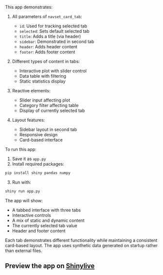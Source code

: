 This app demonstrates:

1. All parameters of `navset_card_tab`:
   - `id`: Used for tracking selected tab
   - `selected`: Sets default selected tab
   - `title`: Adds a title (via header)
   - `sidebar`: Demonstrated in second tab
   - `header`: Adds header content
   - `footer`: Adds footer content

2. Different types of content in tabs:
   - Interactive plot with slider control
   - Data table with filtering
   - Static statistics display

3. Reactive elements:
   - Slider input affecting plot
   - Category filter affecting table
   - Display of currently selected tab

4. Layout features:
   - Sidebar layout in second tab
   - Responsive design
   - Card-based interface

To run this app:

1. Save it as `app.py`
2. Install required packages:
```bash
pip install shiny pandas numpy
```
3. Run with:
```bash
shiny run app.py
```

The app will show:
- A tabbed interface with three tabs
- Interactive controls
- A mix of static and dynamic content
- The currently selected tab value
- Header and footer content

Each tab demonstrates different functionality while maintaining a consistent card-based layout. The app uses synthetic data generated on startup rather than external files.
## Preview the app on [Shinylive](https://shinylive.io/py/app/#h=0&code=NobwRAdghgtgpmAXAAjFADugdOgnmAGlQGMB7CAFzkqVQEsZ1SAnC5dKCAEygGdk+7LgB0IDJq2QQAro1wD+EdKIBmzUjGS8AFnQjzxLNszhRiFOgDc4q9Zp17cWOAA90J3v0OS96aRSJpOiITbjhmUVEAYmQAcWpwqCotDTgtWHQAGzSeCihRJSxmTi4NLF44OC4ACgBGACYAZgBKUVyoZABeISwAESSoADFi+GqQUWRJ5AByF2mUQuLuMogWGChM6oAGIlrdra3mggmp6dx5qWwl0pgsVeZ1zZ3kPZeDo5PJ6eIkuABzFjnBZXEplYjaUh0YhwarAaYAQWmRGmACEkTMAMLTAC6+0OogAvq0INFkAAFKB-NKkdAWcj8FQsZAAIzgFCozAEmFMS2hoiCOEpcAA+jSKLxqhYKNlOsIwAA5KCWCpsDFQZhcZAAFSgzOQvTgMFIcqIKjomUyuplWuY0jgxNJGJMvwEUiVKuFPw1wryeoA7nQKNoBBaBJYoOarWkOCM2eFeKIA0HkALoMq2Z71Vwfbrqp9kHQuLKwL6VbUTVNK5WYgB5Wl0cgbZAASV6yEZnIoxWIAGs9H8tHBsuYqshffmKsOqEW5b7y4Qq1MYgaVFBpJk2JO4CPNeOIJXtKYuOFi2qNcgABJH8IVya1+uNzLIQ9QY+csiUagUfOM0gc09ZsggykH+N4LneyB1nS0BPr+HLIB+VCUKIzSIPmMSDHQzC8GwvrsJwQ75kmwapkqwocBAQ55mAKJ8FC5KZH+FbhpkdrFnOcqofmlYCr4-jCrwmSFuE1FMHo4oVnK8qyKynKkCo7CQpQCYLrUzxqc8ACs+L7ouyDcVMAACoRvjgjHfrpi7HgpvA-OyIlcZZemTPu3R8RQOBKeK1TEs5lYmBQ0jMPu7RYOapDEMAiAQNiZl-uUdkctUszomc0wOk5MQAMrbuQu66vhlFPsRWjCcy6pEYGJF0HcZEUVRcr9Hk2pRsxGxsbOur1JxaFOZWJUCpauCkPxvBleqPm9X5UwDTVY3HuVzCTQZ028Uoo1DtuFB5n101VnKdnCmaG5gccu17VMcqYSdnJqlQALMLgJorRdCEQlCcC8J0wByvCFpytiyAANTIEJOHVO0cJ2f8gI4lg0hiAAjnaPm+a9kxo9NL2VsZ1Cme0R2xtjUzWWOUbLedflcAp3ShWQeA+cTi50Ap7lYIdx1Jc0yAAITdL9-1IEzVM08g1PAOL3y-A95yA50bnrR5HPmlz2LC-5bJBSFKiRJl2q6OeeH1ZklXJqRljkQRmxylleQWDhUIqUQLEdSWuqND1L242EzDw3QL2kzhSQSo5F1B+KwraBQMBPt0P2U85AraI01FNXwbLILbSR0A7xAqR8Cd6QKeR-Lw8ObPH6OLsXlJl0J1Q62AACypj7gAGigICQylsXwJwk1YPUKgEpxZ1V1WNel1g9eNy3nDIAAmp33ey1gfcQAPQ8j2ABfjzxNUl3XdAN3KGIsCYlrQcvAxwnMsVkMwS0rziqGD8PnHq1M2KY35auF5MAUtYphqjqP4AAZHO20ABU4deCR2jpkDKy4c5ZCgPIIMaRiBBVCNKeQW4dxkz1C7GwEBvamSoC4CygdNo7hzMyCmGtArBXbKfbBX5Mh4JodOQhnc2aljZLUHy28wAEiIOAaA8BaBgBMMjLChovxlwoJQhcYBEJfikaIdYFAsh-iEsyAosg8CiAojwBMJJ-6oAJNiIAA)
